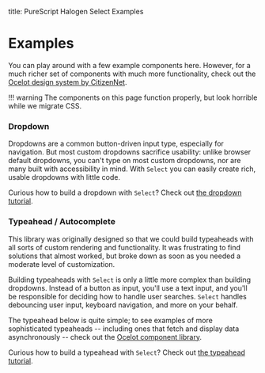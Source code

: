 title: PureScript Halogen Select Examples

# Examples

You can play around with a few example components here. However, for a much richer set of components with much more functionality, check out the [Ocelot design system by CitizenNet](https://citizennet.github.io/purescript-ocelot/#typeaheads).

!!! warning
    The components on this page function properly, but look horrible while we migrate CSS.

### Dropdown

Dropdowns are a common button-driven input type, especially for navigation. But most custom dropdowns sacrifice usability: unlike browser default dropdowns, you can't type on most custom dropdowns, nor are many built with accessibility in mind. With `Select` you can easily create rich, usable dropdowns with little code.

<div data-component="dropdown"></div>

Curious how to build a dropdown with `Select`? Check out [the dropdown tutorial](https://citizennet.github.io/tutorials/dropdown).

### Typeahead / Autocomplete

This library was originally designed so that we could build typeaheads with all sorts of custom rendering and functionality. It was frustrating to find solutions that almost worked, but broke down as soon as you needed a moderate level of customization.

Building typeaheads with `Select` is only a little more complex than building dropdowns. Instead of a button as input, you'll use a text input, and you'll be responsible for deciding how to handle user searches. `Select` handles debouncing user input, keyboard navigation, and more on your behalf.

The typeahead below is quite simple; to see examples of more sophisticated typeaheads -- including ones that fetch and display data asynchronously -- check out the [Ocelot component library](https://citizennet.github.io/purescript-ocelot/#typeaheads).

<div data-component="typeahead"></div>

Curious how to build a typeahead with `Select`? Check out [the typeahead tutorial](https://citizennet.github.io/tutorials/typeahead).

